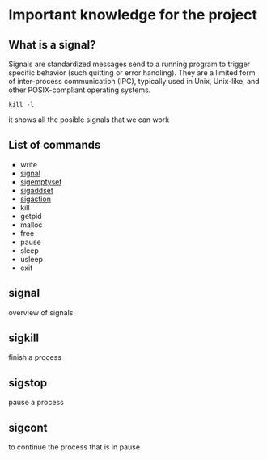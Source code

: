 # Important knowledge for the project

## What is a signal?
Signals are standardized messages send to a running program to trigger specific behavior (such quitting or error handling). They are a limited form of inter-process communication (IPC), typically used in Unix, Unix-like, and other POSIX-compliant operating systems.

```
kill -l
```
it shows all the posible signals that we can work

## List of commands

* write
* [signal](https://man7.org/linux/man-pages/man7/signal.7.html)
* [sigemptyset](https://man7.org/linux/man-pages/man3/sigemptyset.3p.html)
* [sigaddset](https://man7.org/linux/man-pages/man3/sigaddset.3p.html)
* [sigaction](https://man7.org/linux/man-pages/man2/sigaction.2.html)
* kill
* getpid
* malloc
* free
* pause
* sleep
* usleep
* exit

## signal
overview of signals

## sigkill
finish a process

## sigstop
pause a process

## sigcont
to continue the process that is in pause
